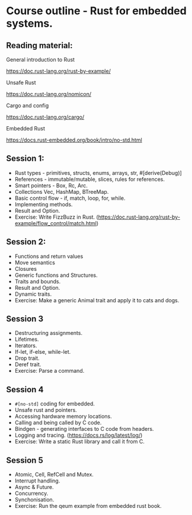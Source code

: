 # Course outline - Rust for embedded systems.

## Reading material:

General introduction to Rust

https://doc.rust-lang.org/rust-by-example/

Unsafe Rust

https://doc.rust-lang.org/nomicon/

Cargo and config

https://doc.rust-lang.org/cargo/

Embedded Rust

https://docs.rust-embedded.org/book/intro/no-std.html


## Session 1:

* Rust types - primitives, structs, enums, arrays, str, #[derive(Debug)]
* References - immutable/mutable, slices, rules for references.
* Smart pointers - Box, Rc, Arc.
* Collections Vec, HashMap, BTreeMap.
* Basic control flow - if, match, loop, for, while.
* Implementing methods.
* Result and Option.
* Exercise: Write FizzBuzz in Rust. (https://doc.rust-lang.org/rust-by-example/flow_control/match.html)

## Session 2:

* Functions and return values
* Move semantics
* Closures
* Generic functions and Structures.
* Traits and bounds.
* Result and Option.
* Dynamic traits.
* Exercise: Make a generic Animal trait and apply it to cats and dogs.

## Session 3

* Destructuring assignments.
* Lifetimes.
* Iterators.
* If-let, if-else, while-let.
* Drop trait.
* Deref trait.
* Exercise: Parse a command.

## Session 4

* `#[no-std]` coding for embedded.
* Unsafe rust and pointers.
* Accessing hardware memory locations.
* Calling and being called by C code.
* Bindgen - generating interfaces to C code from headers.
* Logging and tracing. (https://docs.rs/log/latest/log/)
* Exercise: Write a static Rust library and call it from C.

## Session 5

* Atomic, Cell, RefCell and Mutex.
* Interrupt handling.
* Async & Future.
* Concurrency.
* Synchonisation.
* Exercise: Run the qeum example from embedded rust book.
